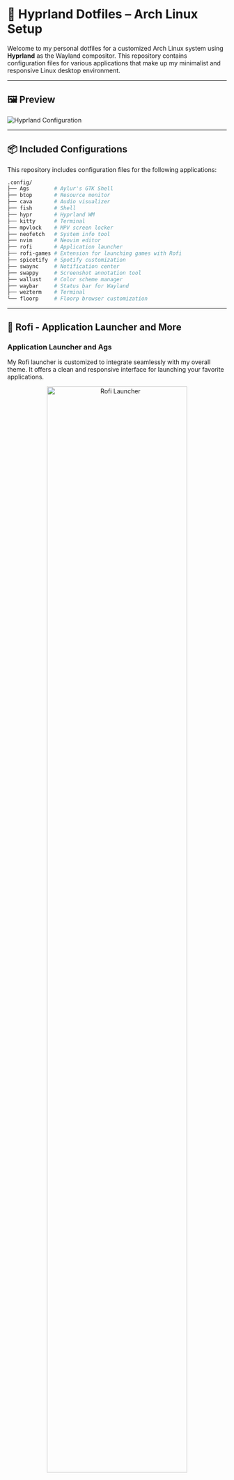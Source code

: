 # 🌿 Hyprland Dotfiles – Arch Linux Setup

Welcome to my personal dotfiles for a customized Arch Linux system using **Hyprland** as the Wayland compositor.
This repository contains configuration files for various applications that make up my minimalist and responsive Linux desktop environment.

---

## 🖼️ Preview
![Hyprland Configuration](image/Base.png)

---

## 📦 Included Configurations
This repository includes configuration files for the following applications:
```bash
.config/
├── Ags        # Aylur's GTK Shell
├── btop       # Resource monitor
├── cava       # Audio visualizer
├── fish       # Shell
├── hypr       # Hyprland WM
├── kitty      # Terminal
├── mpvlock    # MPV screen locker
├── neofetch   # System info tool
├── nvim       # Neovim editor
├── rofi       # Application launcher
├── rofi-games # Extension for launching games with Rofi
├── spicetify  # Spotify customization
├── swaync     # Notification center
├── swappy     # Screenshot annotation tool
├── wallust    # Color scheme manager
├── waybar     # Status bar for Wayland
├── wezterm    # Terminal
└── floorp     # Floorp browser customization
```

---

## 🚀 Rofi - Application Launcher and More

### Application Launcher and Ags
My Rofi launcher is customized to integrate seamlessly with my overall theme. It offers a clean and responsive interface for launching your favorite applications.

<div align="center">
  <img src="image/Launcher.png" alt="Rofi Launcher" width="80%">
  <p><em>Rofi Application Launcher</em></p>
</div>

<div align="center">
  <img src="image/Ags.png" alt="Ags Shell" width="80%">
  <p><em>Aylur's GTK Shell (Ags)</em></p>
</div>

Special thanks to [JaKooLit](https://github.com/JaKooLit) for the inspiration.

### Wallpaper Selector
I created a custom wallpaper selector with Rofi that allows you to easily choose and apply wallpapers from a visual interface.

<div align="center">
  <img src="image/Rofi_wall.png" alt="Wallpaper Selector" width="80%">
  <p><em>Rofi Wallpaper Selector</em></p>
</div>

#### Using the wallpaper selector:
- **Keyboard shortcut**: `Mod+W` (Mod = Super = Windows Key)
- **Features**:
  - Random wallpaper selection
  - Multi-workspace wallpaper support
  - Special effects for wallpapers
  - MPVpaper for video wallpapers

#### Wallpaper locations:
- **Static wallpapers**: `~/Pictures/wallpapers/`
- **Video wallpapers**: `~/Pictures/wallpapers/Video/`

---

## 🎨 Wallust - Dynamic Themes

Wallust automatically manages my color schemes based on the current wallpaper, creating a cohesive visual experience across the entire system.

### GTK & Thunar Integration
My setup uses a custom GTK configuration based on the [phocus/gtk](https://github.com/phocus/gtk) project that makes Thunar (and all other GTK applications) automatically adapt to the color scheme generated by Wallust.

<div align="center">
  <img src="image/Wallust_gtk.png" alt="Thunar with Wallust" width="80%">
  <p><em>Thunar file manager with Wallust theme integration</em></p>
</div>

#### Dynamic theme examples:
<div align="center">
  <img src="image/Wall_1.png" alt="Thunar Wallust Example 1" width="80%">
  <p><em>Theme example 1</em></p>
</div>

<div align="center">
  <img src="image/Wall_2.png" alt="Thunar Wallust Example 2" width="80%">
  <p><em>Theme example 2 - Notice how colors automatically change</em></p>
</div>

#### How it works:
1. Wallust extracts a color palette from the current wallpaper
2. The phocus/gtk theme reads these colors from Wallust's configuration
3. GTK applications like Thunar automatically adapt their appearance to match the system theme

#### Setup:
1. Install the phocus/gtk theme in `.themes/gtk`
2. Configure Wallust to generate color variables in the format expected by phocus
3. Apply a new wallpaper using the Rofi wallpaper selector (Mod+W)
4. Wallust automatically regenerates the theme based on the new wallpaper

This creates a seamless visual experience where your file manager and other GTK applications automatically match your desktop theme.

---

## 🦊 Floorp - Customized Browser Theme

My setup includes a custom theme for the Floorp browser that integrates with the overall system aesthetic. Floorp is a Firefox-based browser with enhanced privacy features and customization options.

<div align="center">
  <img src="image/Floorp.png" alt="Floorp Custom Theme" width="80%">
  <p><em>Floorp browser with custom theme</em></p>
</div>

### Features
- Custom CSS for seamless integration with Hyprland
- Theme adapts to Wallust color scheme
- Enhanced privacy settings
- Custom startpage
- Optimized for keyboard navigation

### Installation and Setup
1. Install Floorp browser: `yay -S floorp-bin`
2. Copy the custom theme files:
   ```bash
   cp -r .config/floorp/chrome/ ~/.config/floorp/[your-profile]/
   ```
3. Enable custom CSS in Floorp:
   - Navigate to `about:config`
   - Set `toolkit.legacyUserProfileCustomizations.stylesheets` to `true`
4. Restart Floorp to apply the changes

---

## 🎮 Gaming with Custom Scripts

I developed a game launching system with preconfigured options for each game. This makes it easy to launch games with different configurations without having to manually specify them each time.

### Features
- Preferred options for each game (resolution, fullscreen, etc.)
- Optimized performance configurations
- Integration with Mangohud for in-game statistics
- Support for launchers (Steam, Lutris, etc.)

<div align="center">
  <img src="image/Rofi_game.png" alt="Gaming Launcher" width="80%">
  <p><em>Rofi Game Launcher Interface</em></p>
</div>

### Game Script Creation

<div align="center">
  <img src="image/Script_game_edit.png" alt="Script Gaming" width="80%">
  <p><em>Game script editor</em></p>
</div>

#### Creating a new game script:
1. Run `-01-script-Game` to open the game script interface
2. Select "Create new script" (`-02`)
3. Name your script file (`-03`)
4. Edit the script settings (`-04`)

#### Example configuration (The_Finals):
```bash
GAMESCOPE_OPTIONS="False"
GAME_PERF="True"
GAME_VRR="True"
ANIMATION="True"
MANGOHUD_OPTION="True"
OPTION_AFTER="-useallavailablecores"
LANG_KEY="fr"

# ======= GENERAL SETTINGS =======
MONITOR="DP-2"
RESOLUTION="3440x1440"
REFRESH_RATE="165"
POSITION="0x0"
SCALE="1"

RES_WIDTH=3440
RES_HEIGHT=1440
FSR="True"
```

#### Applying the script:
- Run: `config/hypr/scripts/Gamescope/add_script.sh`
- OR: Select "Run update script" from the `-01-script-Game` menu

#### Using in Steam:
Add to your game's launch options:
```
The_Finals %command% # Launches The Finals with optimized settings
```

---

## 💻 Installation

### Prerequisites
```bash
sudo pacman -S hyprland kitty rofi waybar fish neovim btop cava thunar
```

### Additional dependencies
```bash
yay -S wallust spicetify-cli rofi-games-git swaync swappy aylurs-gtk-shell-git
```

---

## 🙏 Acknowledgements
- [JaKooLit](https://github.com/JaKooLit) who introduced me to and made me love Hyprland
- [Hyprland](https://github.com/hyprwm/Hyprland) for the amazing Wayland compositor
- [r/unixporn](https://reddit.com/r/unixporn) for inspiration
- All the developers of the tools used in this configuration

---

## 📜 License
This project is licensed under the MIT License - see the [LICENSE](LICENSE) file for details.